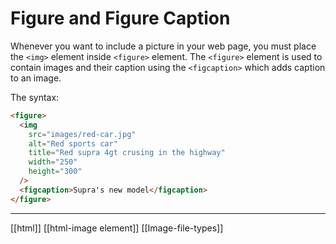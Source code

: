 # Figure and Figure Caption

Whenever you want to include a picture in your web page, you must place the `<img>` element inside `<figure>` element. The `<figure>` element is used to contain images and their caption using the `<figcaption>` which adds caption to an image.

The syntax:

```html
<figure>
  <img
    src="images/red-car.jpg"
    alt="Red sports car"
    title="Red supra 4gt crusing in the highway"
    width="250"
    height="300"
  />
  <figcaption>Supra's new model</figcaption>
</figure>
```

---

[[html]]
[[html-image element]]
[[Image-file-types]]
